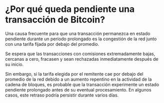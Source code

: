 # ¿Por qué queda pendiente una transacción de Bitcoin?

Una causa frecuente para que una transacción permanezca en estado pendiente durante un período prolongado es la congestión de la red junto con una tarifa fijada por debajo del promedio.

Se espera que las transacciones con comisiones extremadamente bajas, cercanas a cero, fracasen y sean rechazadas inmediatamente después de su inicio.

Sin embargo, si la tarifa elegida por el remitente cae por debajo del promedio de la red debido a un aumento repentino en la actividad de la cadena de bloques, es probable que la transacción experimente un estado pendiente prolongado antes de su eventual procesamiento. En algunos casos, este retraso podría persistir durante varios días.